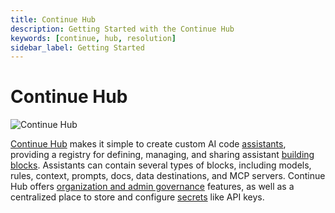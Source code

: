 ```yaml
---
title: Continue Hub
description: Getting Started with the Continue Hub
keywords: [continue, hub, resolution]
sidebar_label: Getting Started
---
```


# Continue Hub

![Continue Hub](/img/hub/models-page.png)

[Continue Hub](https://hub.continue.dev) makes it simple to create custom AI code [assistants](./assistants/intro.md), providing a registry for defining, managing, and sharing assistant [building blocks](./blocks/introduction.md). Assistants can contain several types of blocks, including models, rules, context, prompts, docs, data destinations, and MCP servers. Continue Hub offers [organization and admin governance](./governance/org-permissions.md) features, as well as a centralized place to store and configure [secrets](./secrets/secret-types.md) like API keys.
